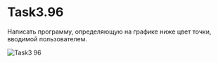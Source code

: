 # Task3.96
Написать программу, определяющую на графике ниже цвет точки, вводимой пользователем.

![Task3 96](https://user-images.githubusercontent.com/90614964/137083650-49dc4851-0dd1-4503-9bc4-da6c4a5712f0.jpg)

